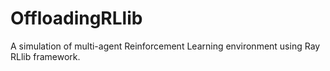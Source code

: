 # OffloadingRLlib
A simulation of multi-agent Reinforcement Learning environment using Ray RLlib framework.
